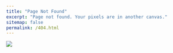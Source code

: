 ```yaml
---
title: "Page Not Found"
excerpt: "Page not found. Your pixels are in another canvas."
sitemap: false
permalink: /404.html
---
```


![](https://static.vecteezy.com/system/resources/thumbnails/008/255/803/small/page-not-found-error-404-system-updates-uploading-computing-operation-installation-programs-system-maintenance-a-hand-drawn-layout-template-of-a-broken-robot-illustration-vector.jpg)
